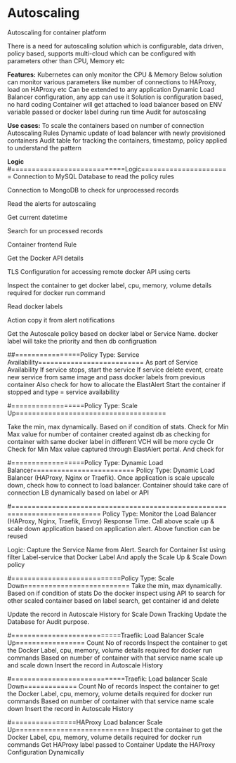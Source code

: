 # Autoscaling
Autoscaling for container platform

There is a need for autoscaling solution which is configurable, data driven, policy based, supports multi-cloud which can be configured with parameters other than CPU, Memory etc

**Features:**
Kubernetes can only monitor the CPU & Memory
Below solution can monitor various parameters like number of connections to HAProxy, load on HAProxy etc
Can be extended to any application
Dynamic Load Balancer configuration, any app can use it
Solution is configuration based, no hard coding
Container will get attached to load balancer based on ENV variable passed or docker label during run time
Audit for autoscaling

**Use cases:**
To scale the containers based on number of connection
Autoscaling Rules
Dynamic update of load balancer with newly provisioned containers
Audit table for tracking the containers, timestamp, policy applied to understand the pattern

**Logic**
#============================Logic======================
Connection to MySQL Database to read the policy rules

Connection to MongoDB to check for unprocessed records

Read the alerts for autoscaling

Get current datetime

Search for un processed records

Container frontend Rule

Get the Docker API details

TLS Configuration for accessing remote docker API using certs

Inspect the container to get docker label, cpu, memory, volume details required for docker run command

Read docker labels

Action copy it from alert notifications

Get the Autoscale policy based on docker label or Service Name. docker label will take the priority and then db configruation

##================Policy Type: Service Availability==========================
As part of Service Availability 
If service stops, start the service
If service delete event, create new service from same image and pass docker labels from previous container
Also check for how to allocate the ElastAlert
Start the container if stopped and type = service availability

#==================Policy Type: Scale Up=====================================

Take the min, max dynamically. Based on if condition of stats.
Check for Min Max value for number of container created against db as checking for container with same docker label in different VCH will be more cycle
Or Check for Min Max value captured through ElastAlert portal. And check for

#==================Policy Type: Dynamic Load Balancer=========================
Policy Type: Dynamic Load Balancer (HAProxy, Nginx or Traefik). Once application is scale upscale down, check how to connect to load balancer. 
Container should take care of connection LB dynamically based on label or API

#============================================================================
Policy Type: Monitor the Load Balancer (HAProxy, Nginx, Traefik, Envoy) Response Time. 
Call above scale up & scale down application based on application alert. Above function can be reused

Logic: Capture the Service Name from Alert. Search for Container list using filter Label-service that Docker Label And apply the Scale Up & Scale Down policy

#===========================Policy Type: Scale Down==========================
Take the min, max dynamically. Based on if condition of stats
Do the docker inspect using API to search for other scaled container based on label search, get container id and delete

Update the record in Autoscale History for Scale Down Tracking 
Update the Database for Audit purpose.

#===========================Traefik: Load Balancer Scale Up=================
Count No of records
Inspect the container to get the Docker Label, cpu, memory, volume details required for docker run commands 
Based on number of container with that service name scale up and scale down 
Insert the record in Autoscale History

#============================Traefik: Load balancer Scale Down=============
Count No of records
Inspect the container to get the Docker Label, cpu, memory, volume details required for docker run commands 
Based on number of container with that service name scale down 
Insert the record in Autoscale History

#================HAProxy Load balancer Scale Up============================
Inspect the container to get the Docker Label, cpu, memory, volume details required for docker run commands
Get HAProxy label passed to Container
Update the HAProxy Configuration Dynamically 
